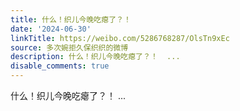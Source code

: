 ```yaml
---
title: 什么！织儿今晚吃瘪了？！
date: '2024-06-30'
linkTitle: https://weibo.com/5286768287/OlsTn9xEc
source: 多次婉拒久保织织的微博
description: 什么！织儿今晚吃瘪了？！  ...
disable_comments: true
---
```

什么！织儿今晚吃瘪了？！  ...